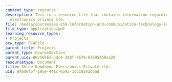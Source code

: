 ```yaml
---
content_type: resource
description: This is a resource file that contains information regarding shree kamdhenu
  electronics private ltd.
file: /media/courses/es-259-information-and-communication-technology-in-africa-spring-2006/84ad6f5f195e441c65921cc18142bbad_MITES_259S06_dafall_1.pdf
file_type: application/pdf
learning_resource_types:
- Projects
ocw_type: OCWFile
parent_title: Projects
parent_type: CourseSection
parent_uid: 86256561-adc4-288f-9670-67695450ea28
resourcetype: Document
title: Shree Kamdhenu Electronics Private Ltd.
uid: 84ad6f5f-195e-441c-6592-1cc18142bbad
---
```

